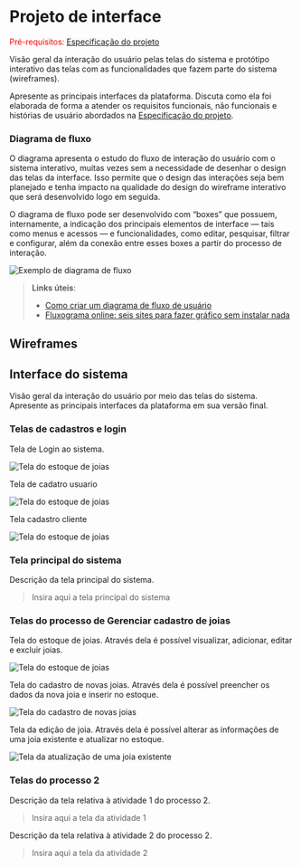 
# Projeto de interface

<span style="color:red">Pré-requisitos: <a href="02-Especificacao.md"> Especificação do projeto</a></span>

Visão geral da interação do usuário pelas telas do sistema e protótipo interativo das telas com as funcionalidades que fazem parte do sistema (wireframes).

 Apresente as principais interfaces da plataforma. Discuta como ela foi elaborada de forma a atender os requisitos funcionais, não funcionais e histórias de usuário abordados na <a href="02-Especificacao.md"> Especificação do projeto</a></span>.
### Diagrama de fluxo

O diagrama apresenta o estudo do fluxo de interação do usuário com o sistema interativo, muitas vezes sem a necessidade de desenhar o design das telas da interface. Isso permite que o design das interações seja bem planejado e tenha impacto na qualidade do design do wireframe interativo que será desenvolvido logo em seguida.

O diagrama de fluxo pode ser desenvolvido com “boxes” que possuem, internamente, a indicação dos principais elementos de interface — tais como menus e acessos — e funcionalidades, como editar, pesquisar, filtrar e configurar, além da conexão entre esses boxes a partir do processo de interação.

![Exemplo de diagrama de fluxo](images/diagrama_fluxo.jpg)

> **Links úteis**:
> - [Como criar um diagrama de fluxo de usuário](https://www.lucidchart.com/blog/how-to-make-a-user-flow-diagram)
> - [Fluxograma online: seis sites para fazer gráfico sem instalar nada](https://www.techtudo.com.br/listas/2019/03/fluxograma-online-seis-sites-para-fazer-grafico-sem-instalar-nada.ghtml)

## Wireframes

## Interface do sistema

Visão geral da interação do usuário por meio das telas do sistema. Apresente as principais interfaces da plataforma em sua versão final.

### Telas de cadastros e login
Tela de Login ao sistema.

![Tela do estoque de joias](images/login.png)

Tela de cadatro usuario

![Tela do estoque de joias](images/cadastro_usuario.png)

Tela cadastro cliente

![Tela do estoque de joias](images/cadastro_cliente.png)


### Tela principal do sistema

Descrição da tela principal do sistema.

> Insira aqui a tela principal do sistema


###  Telas do processo de Gerenciar cadastro de joias

Tela do estoque de joias. Através dela é possível visualizar, adicionar, editar e excluir joias.

![Tela do estoque de joias](images/tela-estoque-joias.png)

Tela do cadastro de novas joias. Através dela é possível preencher os dados da nova joia e inserir no estoque.

![Tela do cadastro de novas joias](images/tela-cadastro-joias.png)

Tela da edição de joia. Através dela é possível alterar as informações de uma joia existente e atualizar no estoque.

![Tela da atualização de uma joia existente](images/tela-atualizar-joia.png)


### Telas do processo 2

Descrição da tela relativa à atividade 1 do processo 2.

> Insira aqui a tela da atividade 1

Descrição da tela relativa à atividade 2 do processo 2.

> Insira aqui a tela da atividade 2
